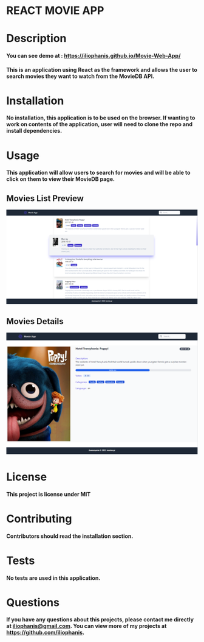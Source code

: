 # REACT MOVIE APP

# Description

#### You can see demo at : https://iliophanis.github.io/Movie-Web-App/
#### This is an application using React as the framework and allows the user to search movies they want to watch from the MovieDB API.

# Installation

#### No installation, this application is to be used on the browser. If wanting to work on contents of the application, user will need to clone the repo and install dependencies.


# Usage

#### This application will allow users to search for movies and will be able to click on them to view their MovieDB page.

## Movies List Preview

![Movies List](./src//assets/movies_list.png)

## Movies Details

![Movies Details](./src//assets/movie_details.png)

# License

#### This project is license under MIT

# Contributing

#### Contributors should read the installation section.

# Tests

#### No tests are used in this application.

# Questions

#### If you have any questions about this projects, please contact me directly at iliophanis@gmail.com. You can view more of my projects at https://github.com/iliophanis.
